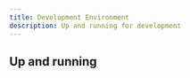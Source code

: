 ```yaml
---
title: Development Environment
description: Up and running for development
---
```


## Up and running
